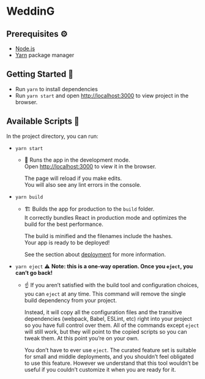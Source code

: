 # WeddinG

## Prerequisites ⚙️

- [Node.js](https://nodejs.org/en/download/)
- [Yarn](https://classic.yarnpkg.com/en/docs/getting-started) package manager

## Getting Started 🚀

- Run `yarn` to install dependencies
- Run `yarn start` and open [http://localhost:3000](http://localhost:3000) to view project in the browser.

## Available Scripts 📃

In the project directory, you can run:

- `yarn start`

  - 🚀 Runs the app in the development mode.\
    Open [http://localhost:3000](http://localhost:3000) to view it in the browser.

    The page will reload if you make edits.\
    You will also see any lint errors in the console.

- `yarn build`

  - 🏗️ Builds the app for production to the `build` folder.\
    It correctly bundles React in production mode and optimizes the build for the best performance.

    The build is minified and the filenames include the hashes.\
    Your app is ready to be deployed!

    See the section about [deployment](https://facebook.github.io/create-react-app/docs/deployment) for more information.

- `yarn eject` ⚠️ **Note: this is a one-way operation. Once you `eject`, you can’t go back!**

  - ☝️ If you aren’t satisfied with the build tool and configuration choices, you can `eject` at any time. This command will remove the single build dependency from your project.

    Instead, it will copy all the configuration files and the transitive dependencies (webpack, Babel, ESLint, etc) right into your project so you have full control over them. All of the commands except `eject` will still work, but they will point to the copied scripts so you can tweak them. At this point you’re on your own.

    You don’t have to ever use `eject`. The curated feature set is suitable for small and middle deployments, and you shouldn’t feel obligated to use this feature. However we understand that this tool wouldn’t be useful if you couldn’t customize it when you are ready for it.
